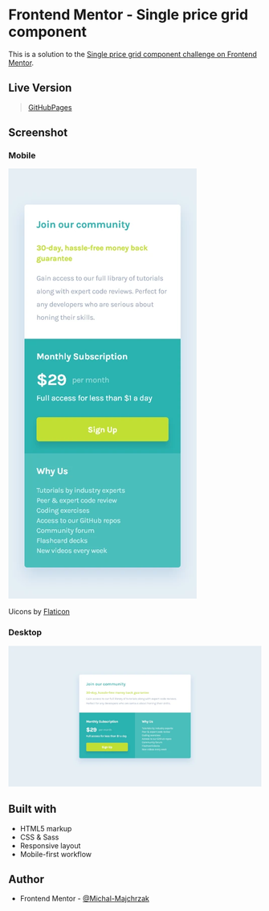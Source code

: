 # Frontend Mentor - Single price grid component

This is a solution to the [Single price grid component challenge on Frontend Mentor](https://www.frontendmentor.io/challenges/single-price-grid-component-5ce41129d0ff452fec5abbbc). 

## Live Version
> [GitHubPages](https://michal-majchrzak.github.io/fm-single-price-grid-component/)

## Screenshot
### Mobile
![](screenshots/single-grid-mobile.webp)

Uicons by [Flaticon](https://www.flaticon.com/uicons)
### Desktop
![](screenshots/single-grid-desktop.webp)

## Built with

- HTML5 markup
- CSS & Sass
- Responsive layout
- Mobile-first workflow

## Author

- Frontend Mentor - [@Michal-Majchrzak](https://www.frontendmentor.io/profile/Michal-Majchrzak)